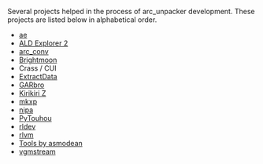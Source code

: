 Several projects helped in the process of arc\_unpacker development. These
projects are listed below in alphabetical order.

- [ae](https://github.com/dsp2003/ae)
- [ALD Explorer 2](http://www.hongfire.com/forum/showthread.php/423698)
- [arc_conv](https://github.com/dsp2003/arc_conv)
- [Brightmoon](http://touhou.wikia.com/wiki/Brightmoon)
- Crass / CUI
- [ExtractData](https://github.com/lioncash/ExtractData)
- [GARbro](https://github.com/morkt/GARbro)
- [Kirikiri Z](https://github.com/krkrz/krkrz)
- [mkxp](https://github.com/Ancurio/mkxp)
- [nipa](https://github.com/Wilhansen/nipa)
- [PyTouhou](http://pytouhou.linkmauve.fr/)
- [rldev](https://github.com/eglaysher/rldev)
- [rlvm](https://github.com/eglaysher/rlvm)
- [Tools by asmodean](http://asmodean.reverse.net/pages/tools_index.html)
- [vgmstream](https://github.com/kode54/vgmstream)
